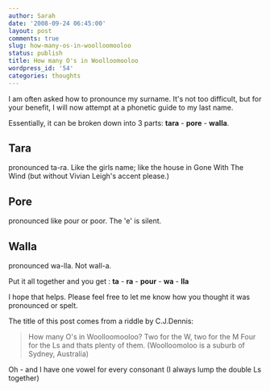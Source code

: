 ```yaml
---
author: Sarah
date: '2008-09-24 06:45:00'
layout: post
comments: true
slug: how-many-os-in-woolloomooloo
status: publish
title: How many O's in Woolloomooloo
wordpress_id: '54'
categories: thoughts
---
```


I am often asked how to pronounce my surname. It's not too difficult, but for your benefit, I will now attempt at a phonetic guide to my last name. 

Essentially, it can be broken down into 3 parts: **tara** - **pore** - **walla**. 

## Tara

pronounced ta-ra. Like the girls name; like the house in Gone With The Wind (but without Vivian Leigh's accent please.)

## Pore

pronounced like pour or poor. The 'e' is silent.

## Walla

pronounced wa-lla. Not wall-a.

Put it all together and you get :
**ta** - **ra** - **pour** - **wa** - **lla**


I hope that helps. Please feel free to let me know how you thought it was pronounced or spelt.
 

The title of this post comes from a riddle by C.J.Dennis:
> How many O's in Woolloomooloo?
> Two for the W, two for the M
> Four for the Ls and thats plenty of them.
> (Woolloomoloo is a suburb of Sydney, Australia)


Oh - and I have one vowel for every consonant (I always lump the double Ls together)
